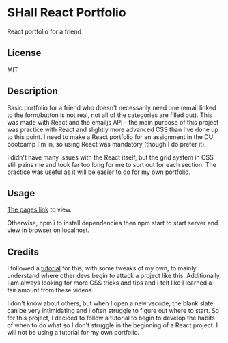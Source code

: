# SHall React Portfolio

React portfolio for a friend

## License

MIT

## Description

Basic portfolio for a friend who doesn't necessarily need one (email linked to the form/button is not real, not all of the categories are filled out). This was made with React and the emailjs API - the main purpose of this project was practice with React and slightly more advanced CSS than I've done up to this point. I need to make a React portfolio for an assignment in the DU bootcamp I'm in, so using React was mandatory (though I do prefer it).

I didn't have many issues with the React itself, but the grid system in CSS still pains me and took far too long for me to sort out for each section. The practice was useful as it will be easier to do for my own portfolio.

## Usage

[The pages link](https://jthornex.github.io/SHall-React-Portfolio/) to view.

Otherwise, npm i to install dependencies then npm start to start server and view in browser on localhost.

## Credits

I followed a [tutorial](https://www.classcentral.com/classroom/youtube-react-portfolio-website-tutorial-from-scratch-build-deploy-react-js-portfolio-website-2022-140539) for this, with some tweaks of my own, to mainly understand where other devs begin to attack a project like this. Additionally, I am always looking for more CSS tricks and tips and I felt like I learned a fair amount from these videos.

I don't know about others, but when I open a new vscode, the blank slate can be very intimidating and I often struggle to figure out where to start. So for this project, I decided to follow a tutorial to begin to develop the habits of when to do what so I don't struggle in the beginning of a React project. I will not be using a tutorial for my own portfolio.
